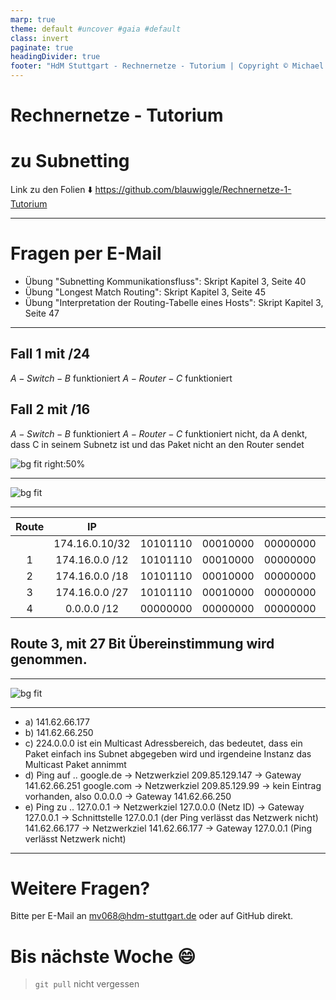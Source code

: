 ```yaml
---
marp: true
theme: default #uncover #gaia #default
class: invert
paginate: true
headingDivider: true
footer: "HdM Stuttgart - Rechnernetze - Tutorium | Copyright © Michael Vanhee, mv068@hdm-stuttgart.de, 2020"
---
```


# Rechnernetze - Tutorium

# zu Subnetting

Link zu den Folien :arrow_down:
https://github.com/blauwiggle/Rechnernetze-1-Tutorium

---

<!--footer: "" -->

# Fragen per E-Mail

- Übung "Subnetting Kommunikationsfluss": Skript Kapitel 3, Seite 40
- Übung "Longest Match Routing": Skript Kapitel 3, Seite 45
- Übung "Interpretation der Routing-Tabelle eines Hosts": Skript Kapitel 3, Seite 47

---

## Fall 1 mit /24

$A-Switch-B$ funktioniert
$A-Router-C$ funktioniert

## Fall 2 mit /16

$A-Switch-B$ funktioniert
$A-Router-C$ funktioniert nicht, da A denkt, dass C in seinem Subnetz ist und das Paket nicht an den Router sendet

![bg fit right:50%](https://github.com/blauwiggle/Rechnernetze-1-Tutorium/blob/master/marp/images/05_frage_1.JPG?raw=true)

---

![bg fit](https://github.com/blauwiggle/Rechnernetze-1-Tutorium/blob/master/marp/images/05_frage_2.JPG?raw=true)

---

| Route |       IP       |          |          |          |          | Match  |
| :---: | :------------: | :------: | :------: | :------: | :------: | :----: |
|       | 174.16.0.10/32 | 10101110 | 00010000 | 00000000 | 00001010 |        |
|   1   | 174.16.0.0 /12 | 10101110 | 00010000 | 00000000 | 00000000 | 12 Bit |
|   2   | 174.16.0.0 /18 | 10101110 | 00010000 | 00000000 | 00000000 | 18 Bit |
|   3   | 174.16.0.0 /27 | 10101110 | 00010000 | 00000000 | 00000000 | 27 Bit |
|   4   |  0.0.0.0 /12   | 00000000 | 00000000 | 00000000 | 00000000 | 0 Bit  |

## Route 3, mit 27 Bit Übereinstimmung wird genommen.

---

![bg fit](https://github.com/blauwiggle/Rechnernetze-1-Tutorium/blob/master/marp/images/05_frage_3.JPG?raw=true)

---

- a) 141.62.66.177
- b) 141.62.66.250
- c) 224.0.0.0 ist ein Multicast Adressbereich, das bedeutet, dass ein Paket einfach ins Subnet abgegeben wird und irgendeine Instanz das Multicast Paket annimmt
- d) Ping auf ..
  google.de -> Netzwerkziel 209.85.129.147 -> Gateway 141.62.66.251
  google.com -> Netzwerkziel 209.85.129.99 -> kein Eintrag vorhanden, also 0.0.0.0 -> Gateway 141.62.66.250
- e) Ping zu ..
  127.0.0.1 -> Netzwerkziel 127.0.0.0 (Netz ID) -> Gateway 127.0.0.1 -> Schnittstelle 127.0.0.1 (der Ping verlässt das Netzwerk nicht)
  141.62.66.177 -> Netzwerkziel 141.62.66.177 -> Gateway 127.0.0.1 (Ping verlässt Netzwerk nicht)

---

# Weitere Fragen?

Bitte per E-Mail an [mv068@hdm-stuttgart.de](mailto:mv068@hdm-stuttgart.de) oder auf GitHub direkt.

# Bis nächste Woche :smile:

> `git pull` nicht vergessen
